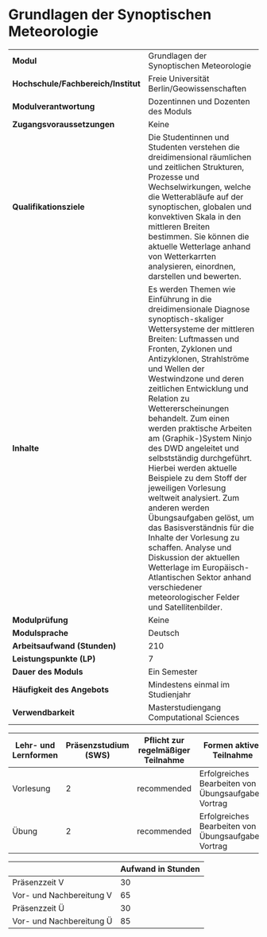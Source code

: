 # Grundlagen der Synoptischen Meteorologie
|                                    |   |
|------------------------------------|---|
|**Modul**                           | Grundlagen der Synoptischen Meteorologie |
|**Hochschule/Fachbereich/Institut** | Freie Universität Berlin/Geowissenschaften |
|**Modulverantwortung**              | Dozentinnen und Dozenten des Moduls |
|**Zugangsvoraussetzungen**          | Keine |
|**Qualifikationsziele**             | Die Studentinnen und Studenten verstehen die dreidimensional räumlichen und zeitlichen Strukturen, Prozesse und Wechselwirkungen, welche die Wetterabläufe auf der synoptischen, globalen und konvektiven Skala in den mittleren Breiten bestimmen. Sie können die aktuelle Wetterlage anhand von Wetterkarrten analysieren, einordnen, darstellen und bewerten. |
|**Inhalte**                         | Es werden Themen wie Einführung in die dreidimensionale Diagnose synoptisch-skaliger Wettersysteme der mittleren Breiten: Luftmassen und Fronten, Zyklonen und Antizyklonen, Strahlströme und Wellen der Westwindzone und deren zeitlichen Entwicklung und Relation zu Wettererscheinungen behandelt. Zum einen werden praktische Arbeiten am (Graphik-)System Ninjo des DWD angeleitet und selbstständig durchgeführt. Hierbei werden aktuelle Beispiele zu dem Stoff der jeweiligen Vorlesung weltweit analysiert. Zum anderen werden Übungsaufgaben gelöst, um das Basisverständnis für die Inhalte der Vorlesung zu schaffen. Analyse und Diskussion der aktuellen Wetterlage im Europäisch-Atlantischen Sektor anhand verschiedener meteorologischer Felder und Satellitenbilder. |
|**Modulprüfung**                    | Keine |
|**Modulsprache**                    | Deutsch |
|**Arbeitsaufwand (Stunden)**        | 210 |
|**Leistungspunkte (LP)**            | 7 |
|**Dauer des Moduls**                | Ein Semester |
|**Häufigkeit des Angebots**         | Mindestens einmal im Studienjahr |
|**Verwendbarkeit**                  | Masterstudiengang Computational Sciences |

| Lehr- und Lernformen | Präsenzstudium <br> (SWS) | Pflicht zur regelmäßiger Teilnahme | Formen aktiver Teilnahme |
| ---------------------|---------------------------|------------------------------------|------------------------- |
| Vorlesung            | 2                         | recommended                        | Erfolgreiches Bearbeiten von Übungsaufgaben, Vortrag |
| Übung                | 2                         | recommended                        | Erfolgreiches Bearbeiten von Übungsaufgaben, Vortrag |

|   | Aufwand in Stunden |
| - |--------------------|
| Präsenzzeit V                            | 30    |
| Vor- und Nachbereitung V                 | 65    |
| Präsenzzeit Ü                            | 30    |
| Vor- und Nachbereitung Ü                 | 85    |
